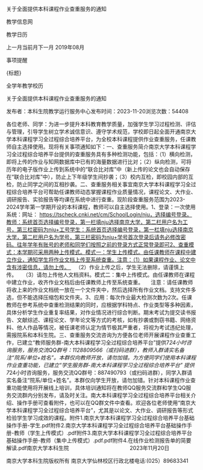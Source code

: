 






关于全面提供本科课程作业查重服务的通知






























教学信息网







































教学日历



上一月当前月下一月
2019年08月





事项提醒


{标题}


全学年教学校历
























关于全面提供本科课程作业查重服务的通知

发布者：本科生院教学运行服务中心发布时间：2023-11-20浏览次数：54408

各位老师、同学：为进一步提升本科教育教学质量，加强学生学习过程检测、评估与管理，引导学生树立学术诚信意识、遵守学术规范，学校即日起全面开通南京大学本科课程学习全过程综合培养平台，为全校本科课程提供作业查重服务，任课教师自主选择使用。现将有关事项通知如下：一、查重服务简介南京大学本科课程学习全过程综合培养平台提供的查重服务具有多种检测功能，包括：（1）横向检测，即将上传的作业与知网数据库中已有的海量数据进行比对；（2）纵向检测，可将历年的电子版作业上传到系统中的“联合比对库”中（新上传的论文也会自动保存在“联合比对库”中），防止上下年级学生间抄袭；（3）校内互检，即校园内部的互检，防止同学之间的互相抄袭。二、查重服务相关事宜南京大学本科课程学习全过程综合培养平台可帮助任课教师动态掌握课程作业质量情况，课程论文、大作业、调研报告、实验报告等均课在系统中进行查重。现阶段查重服务范围为2023-2024学年第一学期开设的本科课程，教师可以自主选择使用。1、登录：一次使用系统：网址： https://tscheck.cnki.net/cm/SchoolLogin/nju，选择编号登录。教师：系统首页选择编号登录，第一栏填nju选择南京大学，第二栏用户名为工号，第三栏密码为nju+工号学生：系统首页选择编号登录，第一栏填nju选择南京大学，第二栏用户名为学号，第三栏密码为nju+学号首次登录后请务必修改密码。往年学年有账号的老师和同学们按照之前的登录方式正常登录即可2、查重模式：本学期可采用两种上传模式。模式一：学生上传模式。由任课教师在课程中建立作业，通知学生将作业文档上传至系统查重。注意：（1）如果课程作业、论文中含有涉密信息，请勿上传。    （2）作业上传之后，学生无法删除，请谨慎上传。    （3）请勿上传他人文档资料。模式二：集中上传模式。由任课教师在课程中建立作业，收齐作业文档后由任课教师上传至系统查重。     注意：请任课教师将收上来的作业文档统一放在一个文件夹中，然后选择所有作业文档。支持文件多选，但不能选择压缩包和文件夹。3、应用：每次作业最大检测次数为2次。任课教师在参考系统中查重检测结果的同时，应根据学科特点、作业类型等多种因素，具体分析学生作业重复率结果，对作业情况进行综合判断。期末考试为提交读书报告、文献综述、课程论文、学年论文等方式的考核，如有抄袭或剽窃书籍、网络资料、他人作品等情况，被任课老师认定为情节极其严重者，将视为考试违纪处理，需报院系和本科生院。三、查重服务交流咨询为方便各位老师开展课程作业查重工作，已建立“教师服务群-南大本科课程学习全过程综合培养平台”提供7*24小时咨询服务，服务交流QQ群号：1128809566（或扫码进群），教师入群请实名备注“院系/单位+姓名”。本群仅向教师开放，请勿加错。为方便同学们使用本科课程作业查重功能，已建立“学生服务群-南大本科课程学习全过程综合培养平台” 提供7*24小时咨询服务，服务交流QQ群号：887490793（或扫码进群），同学入群请实名备注“院系/单位+姓名”。本群仅向学生开放，请勿加错。针对本科课程作业查重功能使用将开展线上培训，具体培训通知将在教师QQ服务交流群和学生QQ服务交流群内分别发布，请及时关注。南大本科课程学习全过程综合培养平台相关介绍、操作手册可查看附件，也可以在QQ群文件中查看。欢迎各位老师使用“南京大学本科课程学习全过程综合培养平台”，尤其是以论文、大作业、调研报告等形式检验学生学习成效的课程。附件1.南京大学本科课程学习全过程综合培养平台基础操作手册-学生.pdf附件2.南京大学本科课程学习全过程综合培养平台基础操作手册-教师（学生上传模式）.pdf附件3.南京大学本科课程学习全过程综合培养平台基础操作手册-教师（集中上传模式）.pdf.pdf附件4.在线作业检测报告单的简要解读.pdf南京大学本科生院                                         2023年11月20日

















南京大学本科生院版权所有
南京大学仙林校区行政北楼电话:(025）89683341























